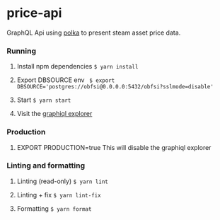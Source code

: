 # price-api

GraphQL Api using [polka](https://github.com/lukeed/polka) to present steam asset price data.

### Running

1. Install npm dependencies
   `$ yarn install`

2. Export DBSOURCE env
   ` $ export DBSOURCE='postgres://obfsi@0.0.0.0:5432/obfsi?sslmode=disable'`

3. Start
   `$ yarn start`

4. Visit the [graphiql explorer](http://0.0.0.0:3000/graphql)

### Production

1. EXPORT PRODUCTION=true
   This will disable the graphiql explorer

### Linting and formatting

1. Linting (read-only)
   `$ yarn lint`

2. Linting + fix
   `$ yarn lint-fix`

3. Formatting
   `$ yarn format`
